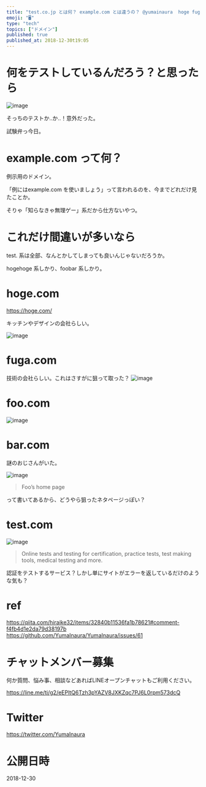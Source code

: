 ```yaml
---
title: "test.co.jp とは何？ example.com とは違うの？ @yumainaura  hoge fuga foo bar  も調べ"
emoji: "🖥"
type: "tech"
topics: ["ドメイン"]
published: true
published_at: 2018-12-30t19:05
---
```


# 何をテストしているんだろう？と思ったら

![image](https://user-images.githubusercontent.com/13635059/50546065-dc12e700-0c64-11e9-8c98-58aec2cbee41.png)

そっちのテストか‥か‥！意外だった。

試験弁っ今日。

# example.com って何？

例示用のドメイン。

「例にはexample.com を使いましょう」って言われるのを、今までどれだけ見たことか。

そりゃ「知らなきゃ無理ゲー」系だから仕方ないやつ。

# これだけ間違いが多いなら

test. 系は全部、なんとかしてしまっても良いんじゃないだろうか。

hogehoge 系しかり、foobar 系しかり。

# hoge.com

https://hoge.com/

キッチンやデザインの会社らしい。

![image](https://user-images.githubusercontent.com/13635059/50546077-27c59080-0c65-11e9-9147-7e40c61d1033.png)


# fuga.com

技術の会社らしい。これはさすがに狙って取った？
![image](https://user-images.githubusercontent.com/13635059/50546083-3ad86080-0c65-11e9-8a95-494f8fb2093c.png)

# foo.com

![image](https://user-images.githubusercontent.com/13635059/50546086-462b8c00-0c65-11e9-8941-ec1af402d453.png)

# bar.com

謎のおじさんがいた。

![image](https://user-images.githubusercontent.com/13635059/50546090-57749880-0c65-11e9-941d-ff7bc6ba3cdb.png)

>Foo’s home page

って書いてあるから、どうやら狙ったネタページっぽい？

# test.com

![image](https://user-images.githubusercontent.com/13635059/50546105-7ecb6580-0c65-11e9-8c3a-fdb98456f406.png)

>Online tests and testing for certification, practice tests, test making tools, medical testing and more.

認証をテストするサービス？しかし単にサイトがエラーを返しているだけのような気も？

# ref

https://qiita.com/hiraike32/items/32840b11536fa1b78621#comment-f4fb4d1e2da79d38197b
https://github.com/YumaInaura/YumaInaura/issues/61








<!-- Update From Qiita API -->

# チャットメンバー募集


何か質問、悩み事、相談などあればLINEオープンチャットもご利用ください。

https://line.me/ti/g2/eEPltQ6Tzh3pYAZV8JXKZqc7PJ6L0rpm573dcQ





# Twitter


https://twitter.com/YumaInaura


<!-- Update From Qiita API -->



# 公開日時

2018-12-30
